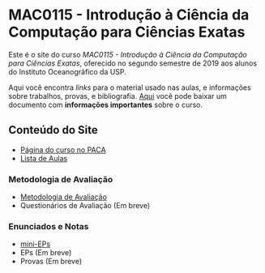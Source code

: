 

# MAC0115 - Introdução à Ciência da Computação para Ciências Exatas

Este é  o site  do curso  *MAC0115 -  Introdução à  Ciência da  Computação para
Ciências Exatas*, oferecido no segundo semestre de 2019 aos alunos do Instituto
Oceanográfico da USP.

Aqui você  encontra *links* para o  material usado nas aulas,  e informações sobre
trabalhos,  provas, e  bibliografia.  [Aqui](./pdf/MAC0115.pdf)  você  pode baixar  um documento  com
**informações importantes** sobre o curso.


## Conteúdo do Site

-   [Página do curso no PACA](https://paca.ime.usp.br/course/view.php?id=1448)
-   [Lista de Aulas](aulas.html)


### Metodologia de Avaliação

-   [Metodologia de Avaliação](./pdf/MAC0115.pdf)
-   Questionários de Avaliação (Em breve)


### Enunciados e Notas

-   [mini-EPs](mini_eps.html)
-   EPs (Em breve)
-   Provas (Em breve)
